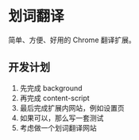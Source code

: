 # 划词翻译

简单、方便、好用的 Chrome 翻译扩展。

## 开发计划

 1. 先完成 background
 2. 再完成 content-script
 3. 最后完成扩展内网站，例如设置页
 4. 如果可以，那么写一套测试
 5. 考虑做一个划词翻译网站
